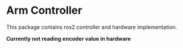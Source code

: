 # Arm Controller

This package contains ros2 controller and hardware implementation.

**Currently not reading encoder value in hardware**